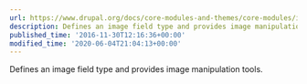 ```yaml
---
url: https://www.drupal.org/docs/core-modules-and-themes/core-modules/image-module
description: Defines an image field type and provides image manipulation tools.
published_time: '2016-11-30T12:16:36+00:00'
modified_time: '2020-06-04T21:04:13+00:00'
---
```

Defines an image field type and provides image manipulation tools.